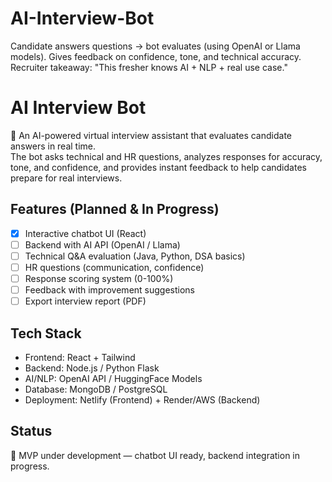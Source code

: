 # AI-Interview-Bot
Candidate answers questions → bot evaluates (using OpenAI or Llama models).  Gives feedback on confidence, tone, and technical accuracy.  Recruiter takeaway: "This fresher knows AI + NLP + real use case."
# AI Interview Bot

🎤 An AI-powered virtual interview assistant that evaluates candidate answers in real time.  
The bot asks technical and HR questions, analyzes responses for accuracy, tone, and confidence, and provides instant feedback to help candidates prepare for real interviews.

## Features (Planned & In Progress)
- [x] Interactive chatbot UI (React)
- [ ] Backend with AI API (OpenAI / Llama)
- [ ] Technical Q&A evaluation (Java, Python, DSA basics)
- [ ] HR questions (communication, confidence)
- [ ] Response scoring system (0-100%)
- [ ] Feedback with improvement suggestions
- [ ] Export interview report (PDF)

## Tech Stack
- Frontend: React + Tailwind
- Backend: Node.js / Python Flask
- AI/NLP: OpenAI API / HuggingFace Models
- Database: MongoDB / PostgreSQL
- Deployment: Netlify (Frontend) + Render/AWS (Backend)

## Status
🚀 MVP under development — chatbot UI ready, backend integration in progress.


